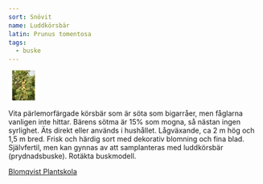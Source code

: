 ```yaml
---
sort: Snövit
name: Luddkörsbär
latin: Prunus tomentosa
tags:
  - buske
---
```


<img src="/img/prunus-tomentosa-snovit.jpg" width="60" data-srcset="1x, 1.5x, 2x" alt="Vaccinium angustifolium" data-attribution="https://www.blomqvistplantskola.com/index.php?route=product/product&product_id=3353">

Vita pärlemorfärgade körsbär som är söta som bigarråer, men fåglarna vanligen inte hittar. Bärens sötma är 15% som mogna, så nästan ingen syrlighet. Äts direkt eller används i hushållet.  Lågväxande, ca 2 m hög och 1,5 m bred. Frisk och härdig sort med dekorativ blomning och fina blad. Självfertil, men kan gynnas av att samplanteras med luddkörsbär (prydnadsbuske). Rotäkta buskmodell.

[Blomqvist Plantskola](https://www.blomqvistplantskola.com/index.php?route=product/product&product_id=3353)
